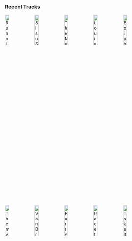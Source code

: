 ### Recent Tracks
[<img src='https://lastfm.freetls.fastly.net/i/u/300x300/023b55185e1cb8c6be28eeee580e2472.jpg' width='16%' height='16%' alt='Running on Raindrops'>](https://www.last.fm/music/james%2bnewton%2bhoward/_/running%2bon%2braindrops)&nbsp;&nbsp;&nbsp;&nbsp;[<img src='https://lastfm.freetls.fastly.net/i/u/300x300/023b55185e1cb8c6be28eeee580e2472.jpg' width='16%' height='16%' alt='Sisu Swims'>](https://www.last.fm/music/james%2bnewton%2bhoward/_/sisu%2bswims)&nbsp;&nbsp;&nbsp;&nbsp;[<img src='https://lastfm.freetls.fastly.net/i/u/300x300/2a96cbd8b46e442fc41c2b86b821562f.png' width='16%' height='16%' alt='The New World'>](https://www.last.fm/music/james%2bnewton%2bhoward/_/the%2bnew%2bworld)&nbsp;&nbsp;&nbsp;&nbsp;[<img src='https://lastfm.freetls.fastly.net/i/u/300x300/7e774da272c160e8960983b7fbc301e9.jpg' width='16%' height='16%' alt='Louisiana Hero'>](https://www.last.fm/music/henry%2bjackman/_/louisiana%2bhero)&nbsp;&nbsp;&nbsp;&nbsp;[<img src='https://lastfm.freetls.fastly.net/i/u/300x300/cdf7534dfff97ab70ba5194f06ab4df0.jpg' width='16%' height='16%' alt='Epiphany'>](https://www.last.fm/music/trent%2breznor%2band%2batticus%2bross/_/epiphany)&nbsp;&nbsp;&nbsp;&nbsp;<br>[<img src='https://lastfm.freetls.fastly.net/i/u/300x300/dc6bfb998db2fd74efe6e9b676d73ff9.jpg' width='16%' height='16%' alt='Themyscira'>](https://www.last.fm/music/hans%2bzimmer/_/themyscira)&nbsp;&nbsp;&nbsp;&nbsp;[<img src='https://lastfm.freetls.fastly.net/i/u/300x300/2cac855a4dcc8e434ff104577826ae3c.jpg' width='16%' height='16%' alt='Von Braun'>](https://www.last.fm/music/jeff%2brusso/_/von%2bbraun)&nbsp;&nbsp;&nbsp;&nbsp;[<img src='https://lastfm.freetls.fastly.net/i/u/300x300/2cac855a4dcc8e434ff104577826ae3c.jpg' width='16%' height='16%' alt='Hurry to Watch'>](https://www.last.fm/music/jeff%2brusso/_/hurry%2bto%2bwatch)&nbsp;&nbsp;&nbsp;&nbsp;[<img src='https://lastfm.freetls.fastly.net/i/u/300x300/2cac855a4dcc8e434ff104577826ae3c.jpg' width='16%' height='16%' alt='Race to the Moon (Piano Suite)'>](https://www.last.fm/music/jeff%2brusso/_/race%2bto%2bthe%2bmoon%2b%2528piano%2bsuite%2529)&nbsp;&nbsp;&nbsp;&nbsp;[<img src='https://lastfm.freetls.fastly.net/i/u/300x300/cfd0f446a7343d598728be27eab6b32e.jpg' width='16%' height='16%' alt='Take It, Its Yours'>](https://www.last.fm/music/carlos%2brafael%2brivera/_/take%2bit%252c%2bit%2527s%2byours)&nbsp;&nbsp;&nbsp;&nbsp;<br>